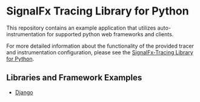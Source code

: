 # SignalFx Tracing Library for Python 

This repository contains an example application that utilizes auto-instrumentation for 
supported python web frameworks and clients. <br/>

For more detailed information about the functionality of the provided tracer and instrumentation configuration, 
please see the [SignalFx-Tracing Library for Python](https://github.com/signalfx/signalfx-python-tracing/).


## Libraries and Framework Examples
- [Django](./django)